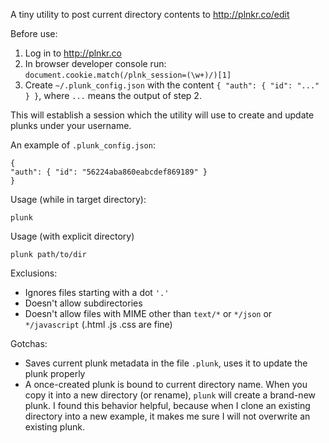 A tiny utility to post current directory contents to http://plnkr.co/edit

Before use:

1. Log in to http://plnkr.co
2. In browser developer console run: `document.cookie.match(/plnk_session=(\w+)/)[1]`
3. Create `~/.plunk_config.json` with the content `{ "auth": { "id": "..." } }`, where `...` means the output of step 2.

This will establish a session which the utility will use to create and update plunks under your username.

An example of `.plunk_config.json`:
```
{
"auth": { "id": "56224aba860eabcdef869189" }
}
```

Usage (while in target directory):
```
plunk 
```

Usage (with explicit directory)
```
plunk path/to/dir
```

Exclusions:
- Ignores files starting with a dot `'.'`
- Doesn't allow subdirectories
- Doesn't allow files with MIME other than `text/*` or `*/json` or `*/javascript` (.html .js .css are fine)

Gotchas:

- Saves current plunk metadata in the file `.plunk`, uses it to update the plunk properly
- A once-created plunk is bound to current directory name. When you copy it into a new directory (or rename), `plunk` will create a brand-new plunk. 
I found this behavior helpful, because when I clone an existing directory into a new example, 
it makes me sure I will not overwrite an existing plunk. 

